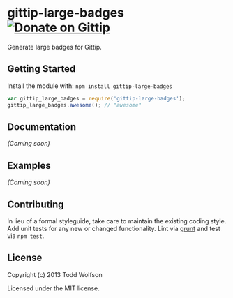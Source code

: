 # gittip-large-badges  [![Donate on Gittip](http://badgr.co/gittip/twolfson.png)](https://www.gittip.com/twolfson/) 

Generate large badges for Gittip.

## Getting Started
Install the module with: `npm install gittip-large-badges`

```javascript
var gittip_large_badges = require('gittip-large-badges');
gittip_large_badges.awesome(); // "awesome"
```

## Documentation
_(Coming soon)_

## Examples
_(Coming soon)_

## Contributing
In lieu of a formal styleguide, take care to maintain the existing coding style. Add unit tests for any new or changed functionality. Lint via [grunt](https://github.com/gruntjs/grunt) and test via `npm test`.

## License
Copyright (c) 2013 Todd Wolfson

Licensed under the MIT license.
